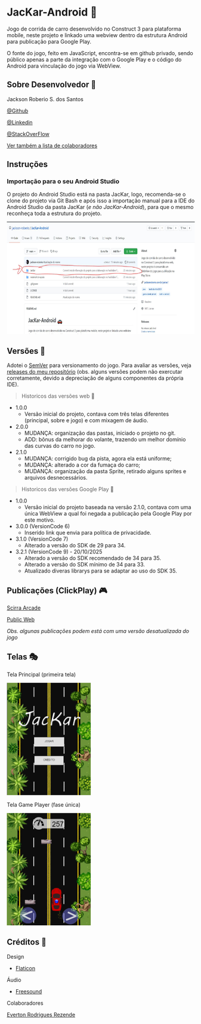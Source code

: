 # JacKar-Android :car:

 Jogo de corrida de carro desenvolvido no Construct 3 para plataforma mobile, neste projeto e linkado uma webview dentro da estrutura Android para publicação para Google Play.
 
 O fonte do jogo, feito em JavaScript, encontra-se em github privado, sendo público apenas a parte da integração com o Google Play e o código do Android para vinculação do jogo via WebView.

## Sobre Desenvolvedor :boy:

Jackson Roberio S. dos Santos 

[@Github](https://github.com/jackson-roberio)

[@Linkedin](https://www.linkedin.com/in/jackson-roberio/)

[@StackOverFlow](https://pt.stackoverflow.com/users/161243/jackson-roberio)

[Ver também a lista de colaboradores](#cr%C3%A9ditos-checkered_flag)


## Instruções

### Importação para o seu Android Studio

O projeto do Android Studio está na pasta JacKar, logo, recomenda-se o clone do projeto via Git Bash e após isso a importação manual para a IDE do Android Studio da pasta JacKar (*e não JacKar-Android*), para que o mesmo reconheça toda a estrutura do projeto.

<img src="material-de-apoio/tutorial/local-fonte-android-studio.JPG" height="300" />



## Versões :pencil:

Adotei o [SemVer](https://semver.org/) para versionamento do jogo. Para avaliar as versões, veja [releases do meu repositório](https://github.com/jackson-roberio/JacKar/releases) (obs. alguns versões podem não exercutar corretamente, devido a depreciação de alguns componentes da própria IDE).

> Historicos das versões web :round_pushpin:

* 1.0.0
    * Versão inicial do projeto, contava com três telas diferentes (principal, sobre e jogo) e com mixagem de áudio.
* 2.0.0
    * MUDANÇA: organização das pastas, iniciado o projeto no git.
    * ADD: bônus da melhorar do volante, trazendo um melhor domínio das curvas do carro no jogo.
* 2.1.0
    * MUDANÇA: corrigido bug da pista, agora ela está uniforme;
	* MUDANÇA: alterado a cor da fumaça do carro;
	* MUDANÇA: organização da pasta Sprite, retirado alguns sprites e arquivos desnecessários.

> Historicos das versões Google Play :round_pushpin:

* 1.0.0
    * Versão inicial do projeto baseada na versão 2.1.0, contava com uma única WebView a qual foi negada a publicação pela Google Play por este motivo.
* 3.0.0 (VersionCode 6)
    * Inserido link que envia para política de privacidade.
* 3.1.0 (VersionCode 7)
    * Alterado a versão do SDK de 29 para 34.
* 3.2.1 (VersionCode 9) - 20/10/2025
    * Alterado a versão do SDK recomendado de 34 para 35.
    * Alterado a versão do SDK mínimo de 34 para 33.
    * Atualizado diveras librarys para se adaptar ao uso do SDK 35.

## Publicações (ClickPlay) :video_game:

[Scirra Arcade](https://www.construct.net/en/free-online-games/jackar-12874/play)

[Public Web](https://jacksonroberio.com.br/jackar/)

*Obs. algunas publicações podem está com uma versão desatualizada do jogo*


## Telas :performing_arts:


   Tela Principal (primeira tela)


<img src="material-de-apoio/captura-de-tela/tela_inicial.png" height="300" />


   Tela Game Player (fase única)


<img src="material-de-apoio/captura-de-tela/tela_jogando.png" height="300" />


## Créditos :checkered_flag:

 Design 

* [Flaticon](https://www.flaticon.com)

 Áudio 

* [Freesound](https://freesound.org)

 Colaboradores 

[Everton Rodrigues Rezende](https://github.com/everton4292)
